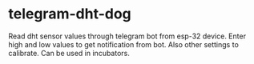 # telegram-dht-dog
Read dht sensor values through telegram bot from esp-32 device. Enter high and low values to get notification from bot. Also other settings to calibrate. Can be used in incubators.
